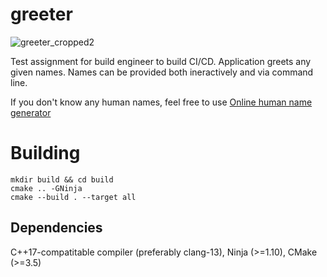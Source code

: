 # greeter

![greeter_cropped2](https://user-images.githubusercontent.com/1110183/222794895-e0e187ef-958a-4f42-9fde-dea831031a8e.gif)

Test assignment for build engineer to build CI/CD. Application greets any given names. Names can be provided both ineractively and via command line.

If you don't know any human names, feel free to use [Online human name generator](https://blog.reedsy.com/character-name-generator/fantasy/human/)


# Building
```
mkdir build && cd build
cmake .. -GNinja
cmake --build . --target all
```

## Dependencies
C++17-compatitable compiler (preferably clang-13), Ninja (>=1.10), CMake (>=3.5)
